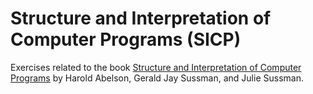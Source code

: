 # Structure and Interpretation of Computer Programs (SICP)

Exercises related to the book [Structure and Interpretation of Computer Programs](http://mitpress.mit.edu/sicp/) by Harold Abelson, Gerald Jay Sussman, and Julie Sussman. 


